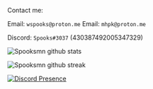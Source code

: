 Contact me:


Email: `wspooks@proton.me`
Email: `mhpk@proton.me`


Discord: `Spooks#3037` (430387492005347329)
  
![Spooksmn github stats](https://github-readme-stats.vercel.app/api?username=mhpk&show_icons=true&theme=dark&count_private=true&include_all_commits=true)
 
![Spooksmn github streak](https://github-readme-stats.vercel.app/api/top-langs/?username=mhpk&layout=compact&theme=dark&hide_border=true)

 <div>

  
[![Discord Presence](https://lanyard.cnrad.dev/api/588685328068378636)](https://discord.com/users/588685328068378636)

